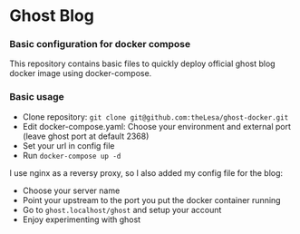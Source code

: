 # Ghost Blog #
### Basic configuration for docker compose ###

This repository contains basic files to quickly deploy official ghost blog docker image using docker-compose.

### Basic usage ###

* Clone repository: `git clone git@github.com:theLesa/ghost-docker.git`
* Edit docker-compose.yaml: Choose your environment and external port (leave ghost port at default 2368)
* Set your url in config file
* Run `docker-compose up -d`

I use nginx as a reversy proxy, so I also added my config file for the blog:

* Choose your server name 
* Point your upstream to the port you put the docker container running
* Go to `ghost.localhost/ghost` and setup your account
* Enjoy experimenting with ghost